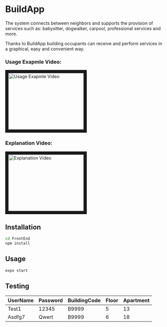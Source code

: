 # BuildApp

The system connects between neighbors and supports the provision of services such as: babysitter, dogwalker, carpool, professional services and more.

Thanks to BuildApp building occupants can receive and perform services in a graphical, easy and convenient way.

### Usage Exapmle Video:
<a href="http://www.youtube.com/watch?feature=player_embedded&v=Db20k1Z9mc8
" target="_blank"><img src="http://img.youtube.com/vi/Db20k1Z9mc8/2.jpg" 
alt="Usage Exapmle Video" width="240" height="180" border="10" /></a>
### Explanation Video:
<a href="http://www.youtube.com/watch?feature=player_embedded&v=tD-0SvhTtcE
" target="_blank"><img src="http://img.youtube.com/vi/tD-0SvhTtcE/2.jpg" 
alt="Explanation Video" width="240" height="180" border="10" /></a>

## Installation
```bash
cd FrontEnd
npm install
```

## Usage
```bash
expo start
```

## Testing
| UserName | Password | BuildingCode | Floor | Apartment |
| -------- | -------- | ------------ | ----- | --------- |
| Test1 | 12345 | B9999 | 5 | 13 |
| Asdfg7 | Qwert | B9999 | 6 | 18 |

